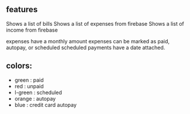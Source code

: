 ## features
Shows a list of bills
Shows a list of expenses from firebase
Shows a list of income from firebase

expenses have a monthly amount
expenses can be marked as paid, autopay, or scheduled
scheduled payments have a date attached.


## colors:
- green   : paid
- red     : unpaid
- l-green : scheduled
- orange  : autopay
- blue    : credit card autopay
